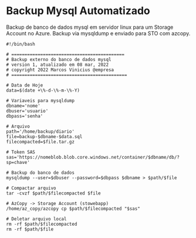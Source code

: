 # Backup Mysql Automatizado

Backup de banco de dados mysql em servidor linux para um Storage Account no Azure.
Backup via mysqldump e enviado para STO com azcopy.

```
#!/bin/bash

# ===========================================
# Backup externo do banco de dados mysql
# version 1, atualizado em 08 mar, 2022
# copyright 2022 Marcos Vinicius @empresa
# ============================================

# Data de Hoje
data=$(date +\%-d-\%-m-\%-Y)

# Variaveis para mysqldump 
dbname='nome'
dbuser='usuario'
dbpass='senha'

# Arquivo
path='/home/backup/diario'
file=backup-$dbname-$data.sql
filecompacted=$file.tar.gz

# Token SAS
sas='https://nomeblob.blob.core.windows.net/container/$dbname/db/?sp=chave'

# Backup do banco de dados
mysqldump --user=$dbuser --password=$dbpass $dbname > $path/$file

# Compactar arquivo
tar -cvzf $path/$filecompacted $file

# AzCopy -> Storage Account (stowebapp)
/home/az_copy/azcopy cp $path/$filecompacted "$sas"

# Deletar arquivo local
rm -rf $path/$filecompacted
rm -rf $path/$file
```
